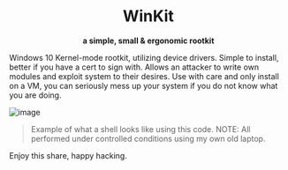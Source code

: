 <h1 align="center">WinKit</h1>
<p align="center"><b>a simple, small & ergonomic rootkit</b></p>

Windows 10 Kernel-mode rootkit, utilizing device drivers. Simple to install, better if you have a cert to sign with. Allows an attacker to write
own modules and exploit system to their desires. Use with care and only install on a VM, you can seriously mess up your system if you do not
know what you are doing.

![image](https://user-images.githubusercontent.com/89411010/188264150-03f6c7e0-7def-447a-9f34-00509016f3a4.png)
> Example of what a shell looks like using this code.
> NOTE: All performed under controlled conditions using my own old laptop.

Enjoy this share, happy hacking.
